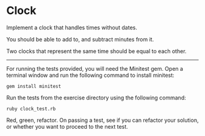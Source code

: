 # Clock

Implement a clock that handles times without dates.

You should be able to add to, and subtract minutes from it.

Two clocks that represent the same time should be equal to each other.

---

For running the tests provided, you will need the Minitest gem. Open a
terminal window and run the following command to install minitest:

    gem install minitest

Run the tests from the exercise directory using the following command:

    ruby clock_test.rb

Red, green, refactor. On passing a test, see if you can refactor your solution,
or whether you want to proceed to the next test.

